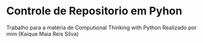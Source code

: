# Controle de Repositorio em Pyhon

Trabalho para a matéria de Computional Thinking with Python
Realizado por mim (Kaique Maia Reis Silva)
